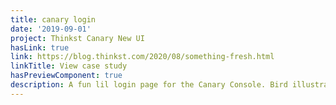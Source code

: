 ```yaml
---
title: canary login
date: '2019-09-01'
project: Thinkst Canary New UI
hasLink: true
link: https://blog.thinkst.com/2020/08/something-fresh.html
linkTitle: View case study
hasPreviewComponent: true
description: A fun lil login page for the Canary Console. Bird illustration by Max McClaughlin.
---
```

